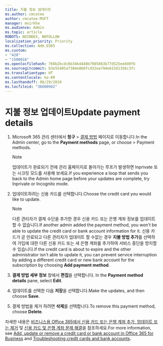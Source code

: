 ```yaml
---
title: 지불 정보 업데이트
ms.author: cmcatee
author: cmcatee-MSFT
manager: mnirkhe
ms.audience: Admin
ms.topic: article
ROBOTS: NOINDEX, NOFOLLOW
localization_priority: Priority
ms.collection: Adm_O365
ms.custom:
- "428"
- "1500016"
ms.openlocfilehash: 768b2bcdc6b34b4448b7985863b77d525ee849fb
ms.sourcegitcommit: b3e55405af384e868fcd32ea794eb15d1356c3fc
ms.translationtype: HT
ms.contentlocale: ko-KR
ms.lasthandoff: 08/29/2019
ms.locfileid: "36660942"
---
```

# <a name="update-payment-details"></a><span data-ttu-id="161b4-102">지불 정보 업데이트</span><span class="sxs-lookup"><span data-stu-id="161b4-102">Update payment details</span></span>

1. <span data-ttu-id="161b4-103">Microsoft 365 관리 센터에서 **청구** \> [결제 방법](https://go.microsoft.com/fwlink/p/?linkid=2018806) 페이지로 이동합니다.</span><span class="sxs-lookup"><span data-stu-id="161b4-103">In the Admin center, go to the **Payment methods** page, or choose \> [](https://go.microsoft.com/fwlink/p/?linkid=2018806) Payment methods.</span></span>

    > [!NOTE]
    > <span data-ttu-id="161b4-104">업데이트가 완료되기 전에 관리 홈페이지로 돌아가는 루프가 발생하면 Inprivate 또는 시크릿 모드를 사용해 보세요.</span><span class="sxs-lookup"><span data-stu-id="161b4-104">If you experience a loop that sends you back to the Admin home page before your updates are complete, try Inprivate or Incognito mode.</span></span>
  
2. <span data-ttu-id="161b4-105">업데이트하려는 신용 카드를 선택합니다.</span><span class="sxs-lookup"><span data-stu-id="161b4-105">Choose the credit card you would like to update.</span></span>

    > [!NOTE]
    > <span data-ttu-id="161b4-106">다른 관리자가 결제 수단을 추가한 경우 신용 카드 또는 은행 계좌 정보를 업데이트 할 수 없습니다.</span><span class="sxs-lookup"><span data-stu-id="161b4-106">If another admin added the payment method, you won't be able to update the credit card or bank account information for it.</span></span> <span data-ttu-id="161b4-107">신용 카드가 곧 만료되고 다른 관리자가 업데이트 할 수없는 경우 **지불 방법 추가**를 선택하여 가입에 대한 다른 신용 카드 또는 새 은행 계좌를 추가하여 서비스 중단을 방지할 수 있습니다.</span><span class="sxs-lookup"><span data-stu-id="161b4-107">If the credit card is about to expire and the other administrator isn't able to update it, you can prevent service interruption by adding a different credit card or new bank account for the subscription by choosing **Add payment method**.</span></span>
  
3. <span data-ttu-id="161b4-108">**결제 방법 세부 정보** 창에서 **편집**을 선택합니다. </span><span class="sxs-lookup"><span data-stu-id="161b4-108">In the **Payment method details** pane, select **Edit**.</span></span>

4. <span data-ttu-id="161b4-109">업데이트를 선택한 다음 **저장**을 선택합니다.</span><span class="sxs-lookup"><span data-stu-id="161b4-109">Make the updates, and then choose **Save**.</span></span>

5. <span data-ttu-id="161b4-110">결제 방법을 제거 하려면 **삭제**를 선택합니다.</span><span class="sxs-lookup"><span data-stu-id="161b4-110">To remove this payment method, choose **Delete**.</span></span>

<span data-ttu-id="161b4-111">자세한 내용은 [비즈니스용 Office 365에서 신용 카드 또는 은행 계좌 추가, 업데이트 또는 제거](https://docs.microsoft.com/office365/admin/subscriptions-and-billing/add-update-or-remove-credit-card-or-bank-account) 및 [신용 카드 및 은행 계좌 문제 해결](https://docs.microsoft.com/office365/admin/subscriptions-and-billing/add-update-or-remove-credit-card-or-bank-account#troubleshooting-credit-cards-and-bank-accounts)을 참조하세요.</span><span class="sxs-lookup"><span data-stu-id="161b4-111">For more information, see [Add, update or remove a credit card or bank account in Office 365 for Business](https://docs.microsoft.com/office365/admin/subscriptions-and-billing/add-update-or-remove-credit-card-or-bank-account) and [Troubleshooting credit cards and bank accounts](https://docs.microsoft.com/office365/admin/subscriptions-and-billing/add-update-or-remove-credit-card-or-bank-account#troubleshooting-credit-cards-and-bank-accounts).</span></span>